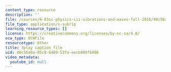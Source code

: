 ```yaml
---
content_type: resource
description: ''
file: /courses/8-03sc-physics-iii-vibrations-and-waves-fall-2016/40c56a0a05c8640953faeecb899fb986_BX4QPdP7fT8.srt
file_type: application/x-subrip
learning_resource_types: []
license: https://creativecommons.org/licenses/by-nc-sa/4.0/
ocw_type: OCWFile
resourcetype: Other
title: 3play caption file
uid: 40c56a0a-05c8-6409-53fa-eecb899fb986
video_metadata:
  youtube_id: null
---
```


